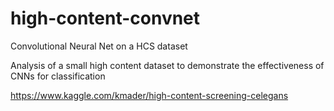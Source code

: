 # high-content-convnet
Convolutional Neural Net on a HCS dataset

Analysis of a small high content dataset to demonstrate the effectiveness of CNNs for classification 

https://www.kaggle.com/kmader/high-content-screening-celegans
